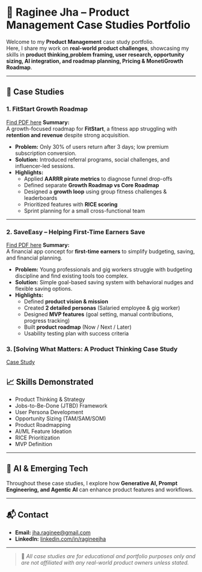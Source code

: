 # 📂 Raginee Jha – Product Management Case Studies Portfolio

Welcome to my **Product Management** case study portfolio.  
Here, I share my work on **real-world product challenges**, showcasing my skills in **product thinking,problem framing, user research, opportunity sizing, AI integration, and roadmap planning, Pricing & MonetiGrowth Roadmap**.

---

## 📜 Case Studies

### 1. FitStart Growth Roadmap
[Find PDF here](./GrowthRoadMap_FitStart.pdf)
**Summary:**  
A growth-focused roadmap for **FitStart**, a fitness app struggling with **retention and revenue** despite strong acquisition.  
- **Problem:** Only 30% of users return after 3 days; low premium subscription conversion.  
- **Solution:** Introduced referral programs, social challenges, and influencer-led sessions.  
- **Highlights:**
  - Applied **AARRR pirate metrics** to diagnose funnel drop-offs
  - Defined separate **Growth Roadmap vs Core Roadmap**
  - Designed a **growth loop** using group fitness challenges & leaderboards
  - Prioritized features with **RICE scoring**
  - Sprint planning for a small cross-functional team

---

### 2. SaveEasy – Helping First-Time Earners Save 
[Find PDF here](./SaveEasy%20(1).pdf)
**Summary:**  
A financial app concept for **first-time earners** to simplify budgeting, saving, and financial planning.  
- **Problem:** Young professionals and gig workers struggle with budgeting discipline and find existing tools too complex.  
- **Solution:** Simple goal-based saving system with behavioral nudges and flexible saving options.  
- **Highlights:**
  - Defined **product vision & mission**
  - Created **2 detailed personas** (Salaried employee & gig worker)
  - Designed **MVP features** (goal setting, manual contributions, progress tracking)
  - Built **product roadmap** (Now / Next / Later)
  - Usability testing plan with success criteria


### 3. [Solving What Matters: A Product Thinking Case Study
 [Case Study](./Raginee%20Jha%20Module%201%20Case%20Study.pdf)

## 📈 Skills Demonstrated
- Product Thinking & Strategy  
- Jobs-to-Be-Done (JTBD) Framework  
- User Persona Development  
- Opportunity Sizing (TAM/SAM/SOM)  
- Product Roadmapping  
- AI/ML Feature Ideation  
- RICE Prioritization  
- MVP Definition  

---

## 🤖 AI & Emerging Tech
Throughout these case studies, I explore how **Generative AI, Prompt Engineering, and Agentic AI** can enhance product features and workflows.

---

## 📬 Contact
- **Email:** jha.raginee@gmail.com  
- **LinkedIn:** [linkedin.com/in/ragineejha](https://linkedin.com/in/ragineejha)

---

> 📌 *All case studies are for educational and portfolio purposes only and are not affiliated with any real-world product owners unless stated.*
